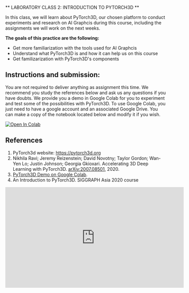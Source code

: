 
** LABORATORY CLASS 2: INTRODUCTION TO PYTORCH3D **

In this class, we will learn about PyTorch3D, our chosen platform to conduct experiments and research on AI Graphcis during this course, including the assignments we will work on the next weeks.

**The goals of this practice are the following:**

-   Get more familiarization with the tools used for AI Graphcis
-   Understand what PyTorch3D is and how it can help us on this course
-   Get familizarization with PyTorch3D's components

## Instructions and submission:

You are not required to deliver anything as assignment this time. We recommend you study the references below and ask us any questions if you have doubts. We provide you a demo in Google Colab for you to experiment and test some of the possibilities with PyTorch3D. To use Google Colab, you just need to have a google account and an associated Google Drive. You can make a copy of the notebook located below and modify it if you wish.

<a href="https://colab.research.google.com/github/hallpaz/3dsystems21/blob/main/assignments/LabClass2.ipynb" target="_blank"><img src="https://colab.research.google.com/assets/colab-badge.svg" alt="Open In Colab"/></a>


## References

1. PyTorch3d website: https://pytorch3d.org
2. Nikhila Ravi; Jeremy Reizenstein; David Novotny; Taylor Gordon; Wan-Yen Lo; Justin Johnson; Georgia Gkioxari. Accelerating 3D Deep Learning with PyTorch3D. [arXiv:2007.08501](https://arxiv.org/abs/2007.08501), 2020.
3. [PyTorch3D Demo on Google Colab](https://colab.research.google.com/github/hallpaz/3dsystems21/blob/main/assignments/LabClass2.ipynb).
4. An Introduction to PyTorch3D. SIGGRAPH Asia 2020 course
<iframe width="560" height="315" src="https://www.youtube.com/embed/MOBAJb5nJRI" title="YouTube video player" frameborder="0" allow="accelerometer; autoplay; clipboard-write; encrypted-media; gyroscope; picture-in-picture" allowfullscreen></iframe>